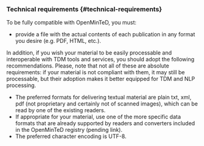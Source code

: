 ### Technical requirements {#technical-requirements}

To be fully compatible with OpenMinTeD, you must:

*   provide a file with the actual contents of each publication in any format you desire (e.g. PDF, HTML, etc.).

In addition, if you wish your material to be easily processable and interoperable with TDM tools and services, you should adopt the following recommendations. Please, note that not all of these are absolute requirements: if your material is not compliant with them, it may still be processable, but their adoption makes it better equipped for TDM and NLP processing.

*   The preferred formats for delivering textual material are plain txt, xml, pdf (not proprietary and certainly not of scanned images), which can be read by one of the existing readers.
*   If appropriate for your material, use one of the more specific data formats that are already supported by readers and converters included in the OpenMinTeD registry (pending link).
*   The preferred character encoding is UTF-8.

